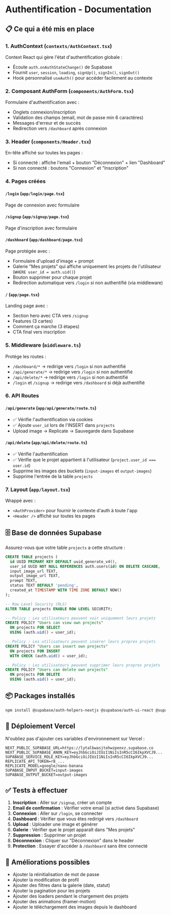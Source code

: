 # Authentification - Documentation

## 📋 Ce qui a été mis en place

### 1. **AuthContext** (`contexts/AuthContext.tsx`)
Context React qui gère l'état d'authentification globale :
- Écoute `auth.onAuthStateChange()` de Supabase
- Fournit `user`, `session`, `loading`, `signUp()`, `signIn()`, `signOut()`
- Hook personnalisé `useAuth()` pour accéder facilement au contexte

### 2. **Composant AuthForm** (`components/AuthForm.tsx`)
Formulaire d'authentification avec :
- Onglets connexion/inscription
- Validation des champs (email, mot de passe min 6 caractères)
- Messages d'erreur et de succès
- Redirection vers `/dashboard` après connexion

### 3. **Header** (`components/Header.tsx`)
En-tête affiché sur toutes les pages :
- Si connecté : affiche l'email + bouton "Déconnexion" + lien "Dashboard"
- Si non connecté : boutons "Connexion" et "Inscription"

### 4. **Pages créées**

#### `/login` (`app/login/page.tsx`)
Page de connexion avec formulaire

#### `/signup` (`app/signup/page.tsx`)
Page d'inscription avec formulaire

#### `/dashboard` (`app/dashboard/page.tsx`)
Page protégée avec :
- Formulaire d'upload d'image + prompt
- Galerie "Mes projets" qui affiche uniquement les projets de l'utilisateur (`WHERE user_id = auth.uid()`)
- Bouton supprimer pour chaque projet
- Redirection automatique vers `/login` si non authentifié (via middleware)

#### `/` (`app/page.tsx`)
Landing page avec :
- Section hero avec CTA vers `/signup`
- Features (3 cartes)
- Comment ça marche (3 étapes)
- CTA final vers inscription

### 5. **Middleware** (`middleware.ts`)
Protège les routes :
- `/dashboard/*` → redirige vers `/login` si non authentifié
- `/api/generate/*` → redirige vers `/login` si non authentifié
- `/api/delete/*` → redirige vers `/login` si non authentifié
- `/login` et `/signup` → redirige vers `/dashboard` si déjà authentifié

### 6. **API Routes**

#### `/api/generate` (`app/api/generate/route.ts`)
- ✅ Vérifie l'authentification via cookies
- ✅ Ajoute `user_id` lors de l'INSERT dans `projects`
- Upload image → Replicate → Sauvegarde dans Supabase

#### `/api/delete` (`app/api/delete/route.ts`)
- ✅ Vérifie l'authentification
- ✅ Vérifie que le projet appartient à l'utilisateur (`project.user_id === user.id`)
- Supprime les images des buckets (`input-images` et `output-images`)
- Supprime l'entrée de la table `projects`

### 7. **Layout** (`app/layout.tsx`)
Wrappé avec :
- `<AuthProvider>` pour fournir le contexte d'auth à toute l'app
- `<Header />` affiché sur toutes les pages

## 🗄️ Base de données Supabase

Assurez-vous que votre table `projects` a cette structure :

```sql
CREATE TABLE projects (
  id UUID PRIMARY KEY DEFAULT uuid_generate_v4(),
  user_id UUID NOT NULL REFERENCES auth.users(id) ON DELETE CASCADE,
  input_image_url TEXT,
  output_image_url TEXT,
  prompt TEXT,
  status TEXT DEFAULT 'pending',
  created_at TIMESTAMP WITH TIME ZONE DEFAULT NOW()
);

-- Row Level Security (RLS)
ALTER TABLE projects ENABLE ROW LEVEL SECURITY;

-- Policy : Les utilisateurs peuvent voir uniquement leurs projets
CREATE POLICY "Users can view own projects"
  ON projects FOR SELECT
  USING (auth.uid() = user_id);

-- Policy : Les utilisateurs peuvent insérer leurs propres projets
CREATE POLICY "Users can insert own projects"
  ON projects FOR INSERT
  WITH CHECK (auth.uid() = user_id);

-- Policy : Les utilisateurs peuvent supprimer leurs propres projets
CREATE POLICY "Users can delete own projects"
  ON projects FOR DELETE
  USING (auth.uid() = user_id);
```

## 📦 Packages installés

```bash
npm install @supabase/auth-helpers-nextjs @supabase/auth-ui-react @supabase/auth-ui-shared
```

## 🚀 Déploiement Vercel

N'oubliez pas d'ajouter ces variables d'environnement sur Vercel :

```
NEXT_PUBLIC_SUPABASE_URL=https://lytalbwasjtohwzpenxz.supabase.co
NEXT_PUBLIC_SUPABASE_ANON_KEY=eyJhbGciOiJIUzI1NiIsInR5cCI6IkpXVCJ9...
SUPABASE_SERVICE_ROLE_KEY=eyJhbGciOiJIUzI1NiIsInR5cCI6IkpXVCJ9...
REPLICATE_API_TOKEN=r8_...
REPLICATE_MODEL=google/nano-banana
SUPABASE_INPUT_BUCKET=input-images
SUPABASE_OUTPUT_BUCKET=output-images
```

## ✅ Tests à effectuer

1. **Inscription** : Aller sur `/signup`, créer un compte
2. **Email de confirmation** : Vérifier votre email (si activé dans Supabase)
3. **Connexion** : Aller sur `/login`, se connecter
4. **Dashboard** : Vérifier que vous êtes redirigé vers `/dashboard`
5. **Upload** : Uploader une image et générer
6. **Galerie** : Vérifier que le projet apparaît dans "Mes projets"
7. **Suppression** : Supprimer un projet
8. **Déconnexion** : Cliquer sur "Déconnexion" dans le header
9. **Protection** : Essayer d'accéder à `/dashboard` sans être connecté

## 🎨 Améliorations possibles

- Ajouter la réinitialisation de mot de passe
- Ajouter la modification de profil
- Ajouter des filtres dans la galerie (date, statut)
- Ajouter la pagination pour les projets
- Ajouter des loaders pendant le chargement des projets
- Ajouter des animations (framer-motion)
- Ajouter le téléchargement des images depuis le dashboard
